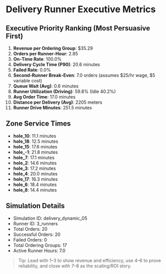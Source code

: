 # Delivery Runner Executive Metrics

## Executive Priority Ranking (Most Persuasive First)
1. **Revenue per Ordering Group**: $35.29
2. **Orders per Runner‑Hour**: 2.85
3. **On‑Time Rate**: 100.0%
4. **Delivery Cycle Time (P90)**: 20.6 minutes
5. **Failed Rate**: 0.0%
6. **Second‑Runner Break‑Even**: 7.0 orders (assumes $25/hr wage, $5 variable cost)
7. **Queue Wait (Avg)**: 0.6 minutes
8. **Runner Utilization (Driving)**: 59.8% (Idle 40.2%)
9. **Avg Order Time**: 17.0 minutes
10. **Distance per Delivery (Avg)**: 2205 meters
11. **Runner Drive Minutes**: 251.5 minutes

## Zone Service Times
- **hole_10**: 11.1 minutes
- **hole_18**: 12.5 minutes
- **hole_15**: 17.6 minutes
- **hole_-1**: 21.8 minutes
- **hole_7**: 17.1 minutes
- **hole_2**: 14.6 minutes
- **hole_3**: 17.2 minutes
- **hole_4**: 20.0 minutes
- **hole_17**: 16.3 minutes
- **hole_6**: 18.4 minutes
- **hole_8**: 14.4 minutes


## Simulation Details
- Simulation ID: delivery_dynamic_05
- Runner ID: 3_runners
- Total Orders: 20
- Successful Orders: 20
- Failed Orders: 0
- Total Ordering Groups: 17
- Active Runner Hours: 7.0

> Tip: Lead with 1–3 to show revenue and efficiency, use 4–6 to prove reliability, and close with 7–8 as the scaling/ROI story.
